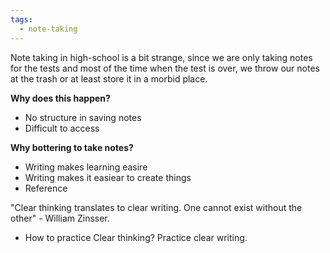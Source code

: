 ```yaml
---
tags:
  - note-taking
---
```


Note taking in high-school is a bit strange, since we are only taking notes for the tests and most of the time when the test is over, we throw our notes at the trash or at least store it in a morbid place.

**Why does this happen?**
- No structure in saving notes
- Difficult to access

**Why bottering to take notes?**
- Writing makes learning easire
- Writing makes it easiear to create things
- Reference

"Clear thinking translates to clear writing. One cannot exist without the other" - William Zinsser.

- How to practice Clear thinking? Practice clear writing.

